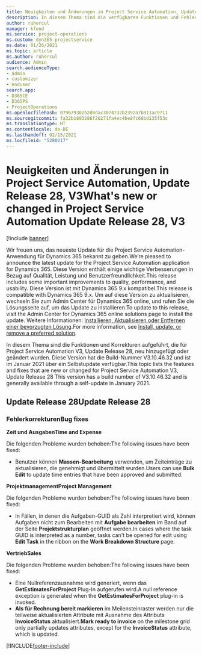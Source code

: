 ```yaml
---
title: Neuigkeiten und Änderungen in Project Service Automation, Update Release 28, V3
description: In diesem Thema sind die verfügbaren Funktionen und Fehlerbehebungen für Project Service Automation Update Release 28, V3 aufgeführt.
author: ruhercul
manager: kfend
ms.service: project-operations
ms.custom: dyn365-projectservice
ms.date: 01/26/2021
ms.topic: article
ms.author: ruhercul
audience: Admin
search.audienceType:
- admin
- customizer
- enduser
search.app:
- D365CE
- D365PS
- ProjectOperations
ms.openlocfilehash: 079679302b2d8dac3074732b2392a7b811ac9711
ms.sourcegitcommit: fa32b1893286f20271fa4ec4be8fc68bd135f53c
ms.translationtype: HT
ms.contentlocale: de-DE
ms.lasthandoff: 02/15/2021
ms.locfileid: "5280217"
---
```

# <a name="whats-new-or-changed-in-project-service-automation-update-release-28-v3"></a><span data-ttu-id="1ca73-103">Neuigkeiten und Änderungen in Project Service Automation, Update Release 28, V3</span><span class="sxs-lookup"><span data-stu-id="1ca73-103">What's new or changed in Project Service Automation Update Release 28, V3</span></span>

[!include [banner](../includes/psa-now-project-operations.md)]

<span data-ttu-id="1ca73-104">Wir freuen uns, das neueste Update für die Project Service Automation-Anwendung für Dynamics 365 bekannt zu geben.</span><span class="sxs-lookup"><span data-stu-id="1ca73-104">We’re pleased to announce the latest update for the Project Service Automation application for Dynamics 365.</span></span> <span data-ttu-id="1ca73-105">Diese Version enthält einige wichtige Verbesserungen in Bezug auf Qualität, Leistung und Benutzerfreundlichkeit.</span><span class="sxs-lookup"><span data-stu-id="1ca73-105">This release includes some important improvements to quality, performance, and usability.</span></span> <span data-ttu-id="1ca73-106">Diese Version ist mit Dynamics 365 9.x kompatibel.</span><span class="sxs-lookup"><span data-stu-id="1ca73-106">This release is compatible with Dynamics 365 9.x.</span></span> <span data-ttu-id="1ca73-107">Um auf diese Version zu aktualisieren, wechseln Sie zum Admin Center für Dynamics 365 online, und rufen Sie die Lösungsseite auf, um das Update zu installieren.</span><span class="sxs-lookup"><span data-stu-id="1ca73-107">To update to this release, visit the Admin Center for Dynamics 365 online solutions page to install the update.</span></span> <span data-ttu-id="1ca73-108">Weitere Informationen: [Installieren, Aktualisieren oder Entfernen einer bevorzugten Lösung](https://docs.microsoft.com/power-platform/admin/install-remove-preferred-solution).</span><span class="sxs-lookup"><span data-stu-id="1ca73-108">For more information, see [Install, update, or remove a preferred solution](https://docs.microsoft.com/power-platform/admin/install-remove-preferred-solution).</span></span>

<span data-ttu-id="1ca73-109">In diesem Thema sind die Funktionen und Korrekturen aufgeführt, die für Project Service Automation V3, Update Release 28, neu hinzugefügt oder geändert wurden. Diese Version hat die Build-Nummer V3.10.46.32 und ist im Januar 2021 über ein Selbstupdate verfügbar.</span><span class="sxs-lookup"><span data-stu-id="1ca73-109">This topic lists the features and fixes that are new or changed for Project Service Automation V3, Update Release 28 This version has a build number of V3.10.46.32 and is generally available through a self-update in January 2021.</span></span>

## <a name="update-release-28"></a><span data-ttu-id="1ca73-110">Update Release 28</span><span class="sxs-lookup"><span data-stu-id="1ca73-110">Update Release 28</span></span>

### <a name="bug-fixes"></a><span data-ttu-id="1ca73-111">Fehlerkorrekturen</span><span class="sxs-lookup"><span data-stu-id="1ca73-111">Bug fixes</span></span>

<span data-ttu-id="1ca73-112">**Zeit und Ausgaben**</span><span class="sxs-lookup"><span data-stu-id="1ca73-112">**Time and Expense**</span></span>

<span data-ttu-id="1ca73-113">Die folgenden Probleme wurden behoben:</span><span class="sxs-lookup"><span data-stu-id="1ca73-113">The following issues have been fixed:</span></span>

- <span data-ttu-id="1ca73-114">Benutzer können **Massen-Bearbeitung** verwenden, um Zeiteinträge zu aktualisieren, die genehmigt und übermittelt wurden.</span><span class="sxs-lookup"><span data-stu-id="1ca73-114">Users can use **Bulk Edit** to update time entries that have been approved and submitted.</span></span>

<span data-ttu-id="1ca73-115">**Projektmanagement**</span><span class="sxs-lookup"><span data-stu-id="1ca73-115">**Project Management**</span></span>

<span data-ttu-id="1ca73-116">Die folgenden Probleme wurden behoben:</span><span class="sxs-lookup"><span data-stu-id="1ca73-116">The following issues have been fixed:</span></span>

- <span data-ttu-id="1ca73-117">In Fällen, in denen die Aufgaben-GUID als Zahl interpretiert wird, können Aufgaben nicht zum Bearbeiten mit **Aufgabe bearbeiten** im Band auf der Seite **Projektstrukturplan** geöffnet werden.</span><span class="sxs-lookup"><span data-stu-id="1ca73-117">In cases where the task GUID is interpreted as a number, tasks can't be opened for edit using **Edit Task** in the ribbon on the **Work Breakdown Structure** page.</span></span>

<span data-ttu-id="1ca73-118">**Vertrieb**</span><span class="sxs-lookup"><span data-stu-id="1ca73-118">**Sales**</span></span>

<span data-ttu-id="1ca73-119">Die folgenden Probleme wurden behoben:</span><span class="sxs-lookup"><span data-stu-id="1ca73-119">The following issues have been fixed:</span></span>

- <span data-ttu-id="1ca73-120">Eine Nullreferenzausnahme wird generiert, wenn das **GetEstimatesForProject** Plug-In aufgerufen wird.</span><span class="sxs-lookup"><span data-stu-id="1ca73-120">A null reference exception is generated when the **GetEstimatesForProject** plug-in is invoked.</span></span>
- <span data-ttu-id="1ca73-121">**Als für Rechnung bereit markieren** im Meilensteinraster werden nur die teilweise aktualisierten Attribute mit Ausnahme des Attributs **InvoiceStatus** aktualisiert.</span><span class="sxs-lookup"><span data-stu-id="1ca73-121">**Mark ready to invoice** on the milestone grid only partially updates attributes, except for the **InvoiceStatus** attribute, which is updated.</span></span>



[!INCLUDE[footer-include](../includes/footer-banner.md)]